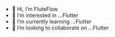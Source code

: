- 👋 Hi, I’m FluteFlow
- 👀 I’m interested in ...Flutter
- 🌱 I’m currently learning ...Flutter
- 💞️ I’m looking to collaborate on ...Flutter


